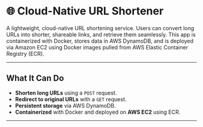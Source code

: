 # 🌐 Cloud-Native URL Shortener

A lightweight, cloud-native URL shortening service. Users can convert long URLs into shorter, shareable links, and retrieve them seamlessly. This app is containerized with Docker, stores data in AWS DynamoDB, and is deployed via Amazon EC2 using Docker images pulled from AWS Elastic Container Registry (ECR).

---

##  What It Can Do

-  **Shorten long URLs** using a `POST` request.
- **Redirect to original URLs** with a `GET` request.
- **Persistent storage** via AWS DynamoDB.
-  **Containerized** with Docker and deployed on **AWS EC2** using ECR.

---
